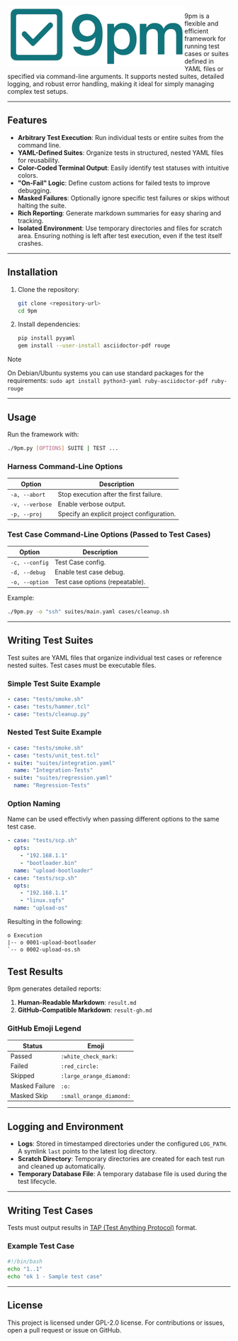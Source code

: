 
<img align="left" src="logo.png" alt="9pm Logo" width=400>

9pm is a flexible and efficient framework for running test cases or suites defined in YAML files or specified via command-line arguments. It supports nested suites, detailed logging, and robust error handling, making it ideal for simply managing complex test setups.

---

## Features

- **Arbitrary Test Execution**: Run individual tests or entire suites from the command line.
- **YAML-Defined Suites**: Organize tests in structured, nested YAML files for reusability.
- **Color-Coded Terminal Output**: Easily identify test statuses with intuitive colors.
- **"On-Fail" Logic**: Define custom actions for failed tests to improve debugging.
- **Masked Failures**: Optionally ignore specific test failures or skips without halting the suite.
- **Rich Reporting**: Generate markdown summaries for easy sharing and tracking.
- **Isolated Environment**: Use temporary directories and files for scratch area. Ensuring nothing is left after test execution, even if the test itself crashes.

---

## Installation

1. Clone the repository:
   ```bash
   git clone <repository-url>
   cd 9pm
   ```
2. Install dependencies:
   ```bash
   pip install pyyaml
   gem install --user-install asciidoctor-pdf rouge
   ```

> [!NOTE]
> On Debian/Ubuntu systems you can use standard packages for the requirements:
> `sudo apt install python3-yaml ruby-asciidoctor-pdf ruby-rouge`

---

## Usage

Run the framework with:
```bash
./9pm.py [OPTIONS] SUITE | TEST ...
```

### Harness Command-Line Options

| Option           | Description                                          |
|------------------|------------------------------------------------------|
| `-a, --abort`    | Stop execution after the first failure.              |
| `-v, --verbose`  | Enable verbose output.                               |
| `-p, --proj`     | Specify an explicit project configuration.           |

### Test Case Command-Line Options (Passed to Test Cases)

| Option           | Description                                          |
|------------------|------------------------------------------------------|
| `-c, --config`   | Test Case config.                                    |
| `-d, --debug`    | Enable test case debug.                              |
| `-o, --option`   | Test case options (repeatable).                      |

Example:
```bash
./9pm.py -o "ssh" suites/main.yaml cases/cleanup.sh
```

---

## Writing Test Suites

Test suites are YAML files that organize individual test cases or reference nested suites. Test cases must be executable files.

### Simple Test Suite Example
```yaml
- case: "tests/smoke.sh"
- case: "tests/hammer.tcl"
- case: "tests/cleanup.py"
```

### Nested Test Suite Example

```yaml
- case: "tests/smoke.sh"
- case: "tests/unit_test.tcl"
- suite: "suites/integration.yaml"
  name: "Integration-Tests"
- suite: "suites/regression.yaml"
  name: "Regression-Tests"
```

### Option Naming
Name can be used effectivly when passing different options to the same test case.


```yaml
- case: "tests/scp.sh"
  opts:
    - "192.168.1.1"
    - "bootloader.bin"
  name: "upload-bootloader"
- case: "tests/scp.sh"
  opts:
    - "192.168.1.1"
    - "linux.sqfs"
  name: "upload-os"
```
Resulting in the following:
```
o Execution
|-- o 0001-upload-bootloader
`-- o 0002-upload-os.sh
```

## Test Results

9pm generates detailed reports:

1. **Human-Readable Markdown**: `result.md`
2. **GitHub-Compatible Markdown**: `result-gh.md`

### GitHub Emoji Legend

| Status          | Emoji                  |
|------------------|------------------------|
| Passed           | `:white_check_mark:`  |
| Failed           | `:red_circle:`        |
| Skipped          | `:large_orange_diamond:` |
| Masked Failure   | `:o:`                 |
| Masked Skip      | `:small_orange_diamond:` |

---

## Logging and Environment

- **Logs**: Stored in timestamped directories under the configured `LOG_PATH`. A symlink `last` points to the latest log directory.
- **Scratch Directory**: Temporary directories are created for each test run and cleaned up automatically.
- **Temporary Database File**: A temporary database file is used during the test lifecycle.

---

## Writing Test Cases

Tests must output results in [TAP (Test Anything Protocol)](https://testanything.org/) format.

### Example Test Case

```bash
#!/bin/bash
echo "1..1"
echo "ok 1 - Sample test case"
```

---

## License

This project is licensed under GPL-2.0 license. For contributions or issues, open a pull request or issue on GitHub.
